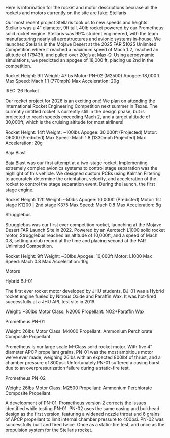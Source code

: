 Here is information for the rocket and motor descriptions becuase all the rockets and motors currently on the site are fake: 
Stellaris

Our most recent project Stellaris took us to new speeds and heights. Stellaris was a 4” diameter, 9ft tall, 40lb rocket powered by our Prometheus solid rocket engine. Stellaris was 99% student engineered, with the team manufacturing nearly all aerostructures and avionic systems in-house. We launched Stellaris in the Mojave Desert at the 2025 FAR 51025 Unlimited Competition where it reached a maximum speed of Mach 1.2, reached an altitude of 17943ft, and pulled over 20g’s at Max-Q. Using aerodynamic simulations, we predicted an apogee of 18,000 ft, placing us 2nd in the competition. 

Rocket Height: 9ft
Weight: 47lbs
Motor: PN-02 (M2500)
Apogee: 18,000ft
Max Speed: Mach 1.1 (770mph)
Max Acceleration: 20g

IREC ‘26 Rocket

Our rocket project for 2026 is an exciting one! We plan on attending the International Rocket Engineering Competition next summer in Texas. The currently untitled rocket is currently still in the design phase, but is projected to reach speeds exceeding Mach 2, and a target altitude of 30,000ft, which is the cruising altitude for most airliners!

Rocket Height: 14ft
Weight: ~100lbs
Apogee: 30,000ft (Projected)
Motor: O6000 (Predicted)
Max Speed: Mach 1.8 (1330mph Projected) 
Max Acceleration: 20g

Baja Blast

Baja Blast was our first attempt at a two-stage rocket. Implementing extremely complex avionics systems to control stage separation was the highlight of this vehicle. We designed custom PCBs using Kalman Filtering to accurately determine the orientation, velocity, and acceleration of the rocket to control the stage separation event. During the launch, the first stage engine.

Rocket Height: 12ft
Weight: ~50lbs
Apogee: 10,000ft (Predicted)
Motor: 1st stage K1200 | 2nd stage K375
Max Speed: Mach 0.8 
Max Acceleration: 8g

Strugglebus

Strugglebus was our first ever competition rocket, launching at the Mojave Desert FAR Launch Site in 2022. Powered by an Aerotech L1000 solid rocket motor, Strugglebus reached an altitude of 10,000ft, and a speed of Mach 0.8, setting a club record at the time and placing second at the FAR Unlimited Competition.

Rocket Height: 9ft
Weight: ~30lbs
Apogee: 10,000ft 
Motor: L1000
Max Speed: Mach 0.8
Max Acceleration: 10g

Motors

Hybrid BJ-01

The first ever rocket motor developed by JHU students, BJ-01 was a Hybrid rocket engine fueled by Nitrous Oxide and Paraffin Wax. It was hot-fired successfully at a JHU APL test site in 2019. 

Weight: ~30lbs
Motor Class: N2000
Propellant: NO2+Paraffin Wax 

Prometheus PN-01

Weight: 26lbs
Motor Class: M4000
Propellant: Ammonium Perchlorate Composite Propellant 

Prometheus is our large scale M-Class solid rocket motor. With five 4” diameter APCP propellant grains, PN-01 was the most ambitious motor we've ever made, weighing 26lbs with an expected 800lbf of thrust, and a chamber pressure of 800psi. Unfortunately PN-01 suffered a casing burst due to an overpressurization failure during a static-fire test. 

Prometheus PN-02

Weight: 26lbs
Motor Class: M2500
Propellant: Ammonium Perchlorate Composite Propellant 

A development of PN-01, Prometheus version 2 corrects the issues identified while testing PN-01. PN-02 uses the same casing and bulkhead design as the first version, featuring a widened nozzle throat and 6 grains of APCP propellant to limit internal chamber pressure to 400psi. PN-02 was successfully built and fired twice. Once as a static-fire test, and once as the propulsion system for the Stellaris rocket.
